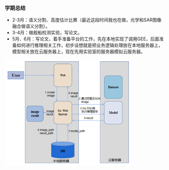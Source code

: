 ### 学期总结

* 2-3月：语义分割、高度估计比赛（最近这段时间我也在做，光学和SAR图像融合做语义分割）。
* 3-4月：做舰船检测实验，写论文。
* 5月、6月：写论文，着手准备平台的工作，先在本地实现了调用GEE，后面准备如何进行推理相关工作，初步设想就是把业务逻辑处理放在本地服务器上，模型相关放在云服务器上，现在先用实验室的服务器模拟云服务器。
 <p float="left">
  <img src="./images/6_8_2.png"/ width="400px">
</p>

